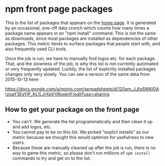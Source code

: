 # npm front page packages

This is the list of packages that appears on the [home page](https://npmjs.com). It is generated by an occasional, one-off data crunch which counts how many times a package name appears in an "npm install" command. This is not the same as downloads, since most packages are installed as dependencies of other packages. This metric tends to surface packages that people start with, and also frequently used CLI tools.

Once the job is run, we have to manually find logos etc. for each package. That, and the slowness of the job, is why this list is not currently automated or very frequently updated. Luckily, the list of explicitly installed packages changes only very slowly. You can see a version of the same data from 2015-10-13 here:

https://docs.google.com/a/npmjs.com/spreadsheets/d/120am_J_6g5WKI0ArzoaY3EsYiP_KL1LJrXpVVRoxknY/edit?usp=sharing

## How to get your package on the front page

* You can't. We generate the list programmatically and then clean it up and add logos, etc.
* You cannot pay to be on this list. We picked "explict installs" as our metric because we thought this would optimize for usefulness to new users.
* Because these are manually cleaned up after the job is run, there is no way to game this metric, so please don't run millions of `npm install` commands to try and get on to the list.
